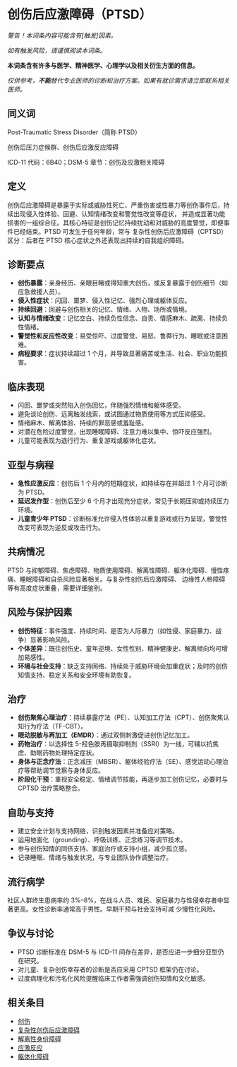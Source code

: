 # 创伤后应激障碍（PTSD）

**警告！本词条内容可能含有*[触发]*因素。**

_如有触发风险，请谨慎阅读本词条。_

**本词条含有许多与医学、精神医学、心理学以及相关衍生方面的信息。**

_仅供参考，**不能**替代专业医师的诊断和治疗方案。如果有就诊需求请立即联系相关医师。_

## 同义词

Post-Traumatic Stress Disorder（简称 PTSD）

创伤后压力症候群、创伤后应激反应障碍

ICD-11 代码：6B40；DSM-5 章节：创伤及应激相关障碍

## 定义

创伤后应激障碍是暴露于实际或威胁性死亡、严重伤害或性暴力等创伤事件后，持续出现侵入性体验、回避、认知情绪改变和警觉性改变等症状，
并造成显著功能损害的一组综合征。其核心特征是创伤记忆持续扰动和对威胁的高度警觉，即便事件已经结束。PTSD 可发生于任何年龄，常与
复杂性创伤后应激障碍（CPTSD）区分：后者在 PTSD 核心症状之外还表现出持续的自我组织障碍。

## 诊断要点

* **创伤暴露**：亲身经历、亲眼目睹或得知重大创伤，或反复暴露于创伤细节（如应急救援人员）。
* **侵入性症状**：闪回、噩梦、侵入性记忆、强烈心理或躯体反应。
* **持续回避**：回避与创伤相关的记忆、情绪、人物、场所或情境。
* **认知与情绪改变**：记忆空白、持续负性信念、自责、情感麻木、疏离、持续负性情绪。
* **警觉性和反应性改变**：易受惊吓、过度警觉、易怒、鲁莽行为、睡眠或注意困难。
* **病程要求**：症状持续超过 1 个月，并导致显著痛苦或生活、社会、职业功能损害。

## 临床表现

* 闪回、噩梦或突然陷入创伤回忆，伴随强烈情绪和躯体感受。
* 避免谈论创伤、远离触发线索，或试图通过物质使用等方式压抑感受。
* 情绪麻木、解离体验、持续的罪恶感或羞耻感。
* 对潜在危险过度警觉，出现睡眠障碍、注意力难以集中、惊吓反应强烈。
* 儿童可能表现为退行行为、重复游戏或躯体化症状。

## 亚型与病程

* **急性应激反应**：创伤后 1 个月内的短期症状，如持续存在并超过 1 个月可诊断为 PTSD。
* **延迟发作型**：创伤后至少 6 个月才出现充分症状，常见于长期压抑或持续压力环境。
* **儿童青少年 PTSD**：诊断标准允许侵入性体验以重复游戏或行为呈现，警觉性改变可表现为逆反或攻击行为。

## 共病情况

PTSD 与抑郁障碍、焦虑障碍、物质使用障碍、解离性障碍、躯体化障碍、慢性疼痛、睡眠障碍和自杀风险显著相关。与复杂性创伤后应激障碍、
边缘性人格障碍等有高度症状重叠，需要详细鉴别。

## 风险与保护因素

* **创伤特征**：事件强度、持续时间、是否为人际暴力（如性侵、家庭暴力、战争）显著影响风险。
* **个体差异**：既往创伤史、童年逆境、女性性别、精神健康史、解离倾向均可增加易感性。
* **环境与社会支持**：缺乏支持网络、持续处于威胁环境会加重症状；及时的创伤知情支持、稳定关系和安全环境有助恢复。

## 治疗

* **创伤聚焦心理治疗**：持续暴露疗法（PE）、认知加工疗法（CPT）、创伤聚焦认知行为疗法（TF-CBT）。
* **眼动脱敏与再加工（EMDR）**：通过双侧刺激促进创伤记忆加工。
* **药物治疗**：以选择性 5-羟色胺再摄取抑制剂（SSRI）为一线，可辅以抗焦虑、助眠药物处理特定症状。
* **身体与正念疗法**：正念减压（MBSR）、躯体经验疗法（SE）、感觉运动心理治疗等帮助调节觉察与身体反应。
* **阶段化干预**：重视安全稳定、情绪调节技能，再逐步加工创伤记忆，必要时与 CPTSD 治疗策略整合。

## 自助与支持

* 建立安全计划与支持网络，识别触发因素并准备应对策略。
* 运用地面化（grounding）、呼吸训练、正念练习等调节技术。
* 参与创伤知情的同侪支持、家庭治疗或支持小组，减少孤立感。
* 记录睡眠、情绪与触发状况，与专业团队协作调整治疗。

## 流行病学

社区人群终生患病率约 3%–8%，在战斗人员、难民、家庭暴力与性侵幸存者中显著更高。女性诊断率通常高于男性。早期干预与社会支持可减
少慢性化风险。

## 争议与讨论

* PTSD 诊断标准在 DSM-5 与 ICD-11 间存在差异，是否应进一步细分亚型仍在研究。
* 对儿童、复杂创伤幸存者的诊断是否应采用 CPTSD 框架仍在讨论。
* 过度病理化和污名化风险提醒临床工作者需强调创伤知情和文化敏感。

## 相关条目

* [创伤](创伤.md)
* [复杂性创伤后应激障碍](复杂性创伤后应激障碍.md)
* [解离性身份障碍](解离性身份障碍.md)
* [应激反应](../系统体验与机制/应激反应.md)
* [躯体化障碍](躯体化障碍.md)
